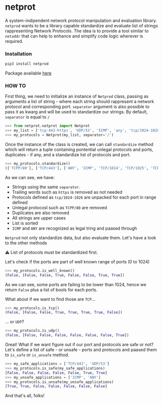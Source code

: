 # netprot
A system-indipendent network protocol manipulation and evaluation library. 
`netprod` wants to be a library capable standardize and evaluate list of strings rappresenting Network Protocols. The idea is to provide a tool similar to `netaddr` that can help to enhance and simplify code logic wherever is required.

### Installation

```bash
pip3 install netprod
```

Package available [here](https://pypi.org/project/netprot/)

### HOW TO

First thing, we need to initialize an instance of `Netprod` class, passing as arguments a list of string - where each string should rappresent a network protocol and corresponding port. `separator` argument is also possible to pass it as kwarg and will be used to standardize our strings. By default, `separator` is equal to `/` 

```python
>>> from netprot.netprot import Netprot 
>>> my_list = ['tcp-443-https', 'UDP/53', 'ICMP', 'any', 'tcp/1024-1026', 'TCPP-80', 'tcp/443']
>>> my_protocols = Netprot(my_list, separator='/')
```

Once the instance of the class is created, we can call `standardize` method which will return a tuple containing pontential unlegal protocols and ports, duplicates - if any, and a standardize list of protocols and port.

```python
>>> my_protocols.standardize()
(['TCPP/80'], ['TCP/443'], ['ANY', 'ICMP', 'TCP/1024', 'TCP/1025', 'TCP/1026', 'TCP/443', 'UDP/53'])
```

As we can see, we have:

- Strings using the same `separator`.
- Trailing words such as `https` is removed as not needed
- Protocols defined as `tcp/1024-1026` are unpacked for each port in range defined
- Unlegal protocosl such as `TCPP/80` are removed
- Duplicates are also removed
- All strings are upper cases
- List is sorted
- `ICMP` and `ANY` are recognized as legal tring and paased through


`Netprod` not only standardize data, but also evaluate them. Let's have a look to the other methods 

:warning:
List of protocols must be standardized first.

Let's check if the ports are part of well known range of ports (0 to 1024)

```python
>>> my_protocols.is_well_known()
(False, [False, False, True, False, False, True, True])
```

As we can see, some ports are failing to be lower than 1024, hence we return `False` plus a list of bools for each ports.

What about if we want to find those are `TCP`...

```python
>>> my_protocols.is_tcp()
(False, [False, False, True, True, True, True, False])
```

... or `UDP`?
```python
>>> my_protocols.is_udp()
(False, [False, False, False, False, False, False, True])
```

Great! What if we want figure out if our port and protocols are safe or not?
Let's define a list of safe - or unsafe - ports and protocols and paased them to `is_safe` or `is_unsafe` method.

```python
>>> my_safe_applications = ['TCP/443', 'UDP/53']
>>> my_protocols.is_safe(my_safe_applications)
[False, False, False, False, False, True, True]
>>> my_unsafe_applications = ['ICMP', 'ANY']
>>> my_protocols.is_unsafe(my_unsafe_applications)
[True, True, False, False, False, False, False]
```

And that's all, folks!